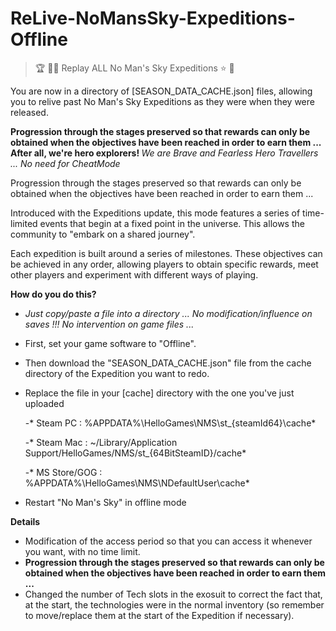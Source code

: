 # ReLive-NoMansSky-Expeditions-Offline

> :trophy: :man_astronaut: Replay ALL No Man's Sky Expeditions :star: :rocket:

You are now in a directory of [SEASON_DATA_CACHE.json] files, allowing you to relive past No Man's Sky Expeditions as they were when they were released.

<b>Progression through the stages preserved so that rewards can only be obtained when the objectives have been reached in order to earn them ... After all, we're hero explorers! </b>
<i>We are Brave and Fearless Hero Travellers ... No need for CheatMode</i>

Progression through the stages preserved so that rewards can only be obtained when the objectives have been reached in order to earn them ...

Introduced with the Expeditions update, this mode features a series of time-limited events that begin at a fixed point in the universe. This allows the community to "embark on a shared journey".

Each expedition is built around a series of milestones. These objectives can be achieved in any order, allowing players to obtain specific rewards, meet other players and experiment with different ways of playing.

<b>How do you do this?</b>
- <i>Just copy/paste a file into a directory ... No modification/influence on saves !!! No intervention on game files ...</i>
- First, set your game software to "Offline".
- Then download the "SEASON_DATA_CACHE.json" file from the cache directory of the Expedition you want to redo.
- Replace the file in your [cache] directory with the one you've just uploaded

  -* Steam PC : %APPDATA%\HelloGames\NMS\st_{steamId64}\cache*

  -* Steam Mac : ~/Library/Application Support/HelloGames/NMS/st_{64BitSteamID}/cache*

  -* MS Store/GOG : %APPDATA%\HelloGames\NMS\NDefaultUser\cache*

- Restart "No Man's Sky" in offline mode

<b>Details</b>
- Modification of the access period so that you can access it whenever you want, with no time limit.
- <b>Progression through the stages preserved so that rewards can only be obtained when the objectives have been reached in order to earn them ...</b>
- Changed the number of Tech slots in the exosuit to correct the fact that, at the start, the technologies were in the normal inventory (so remember to move/replace them at the start of the Expedition if necessary).
